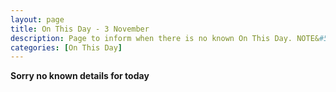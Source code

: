 ```yaml
---
layout: page
title: On This Day - 3 November
description: Page to inform when there is no known On This Day. NOTE&#58; There may still be comments.
categories: [On This Day]
---
```


**Sorry no known details for today**
